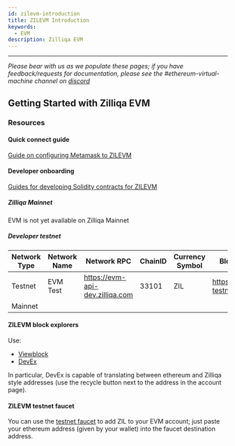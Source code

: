 ```yaml
---
id: zilevm-introduction
title: ZILEVM Introduction
keywords:
  - EVM
description: Zilliqa EVM
---
```


---

_Please bear with us as we populate these pages; if you have feedback/requests
for documentation, please see the #ethereum-virtual-machine channel on
[discord](https://discord.gg/nKznfCaZxy)_

## Getting Started with Zilliqa EVM

### Resources

#### Quick connect guide

[Guide on configuring Metamask to ZILEVM](../onboard/onboard-metamask.md)

#### Developer onboarding

[Guides for developing Solidity contracts for ZILEVM](../developer-onboarding/dev-onboarding-introduction.md)

##### Zilliqa Mainnet

EVM is not yet available on Zilliqa Mainnet

##### Developer testnet

| Network Type | Network Name | Network RPC                       | ChainID | Currency Symbol | Block Explorer URL                         |
| ------------ | ------------ | --------------------------------- | ------- | --------------- | ------------------------------------------ |
| Testnet      | EVM Test     | <https://evm-api-dev.zilliqa.com> | 33101   | ZIL             | <https://zilliqa-testnet.tryethernal.com/> |
| Mainnet      |              |                                   |         |                 |                                            |

#### ZILEVM block explorers

Use:

- [Viewblock](https://viewblock.io/zilliqa?network=testnet)
- [DevEx](https://devex.zilliqa.com/?network=https%3A%2F%2Fdev-api.zilliqa.com)

In particular, DevEx is capable of translating between ethereum and Zilliqa
style addresses (use the recycle button next to the address in the account
page).

#### ZILEVM testnet faucet

You can use the
[testnet faucet](../../developers/developer-toolings/dev-tools-faucet.md) to add
ZIL to your EVM account; just paste your ethereum address (given by your wallet)
into the faucet destination address.
